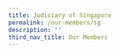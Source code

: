 ```yaml
---
title: Judiciary of Singapore
permalink: /our-members/sg
description: ""
third_nav_title: Our Members
---
```


